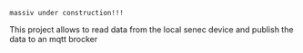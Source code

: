 

    massiv under construction!!!


This project allows to read data from the local senec device 
and publish the data to an mqtt brocker 
